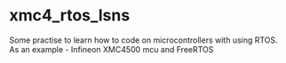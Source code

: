 # xmc4_rtos_lsns
Some practise to learn how to code on microcontrollers with using RTOS. As an example - Infineon XMC4500 mcu and FreeRTOS
